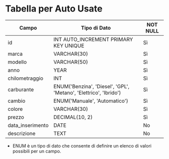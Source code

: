 # Tabella per Auto Usate


| Campo             | Tipo di Dato                                                                 | NOT NULL |
|-------------------|------------------------------------------------------------------------------|----------|
| id                | INT AUTO_INCREMENT PRIMARY KEY UNIQUE                                              | Sì       |
| marca             | VARCHAR(30)                                                                  | Sì       |
| modello           | VARCHAR(50)                                                                  | Sì       |
| anno              | YEAR                                                                         | Sì       |
| chilometraggio    | INT                                                                          | Sì       |
| carburante        | ENUM('Benzina', 'Diesel', 'GPL', 'Metano', 'Elettrico', 'Ibrido')            | Sì       |
| cambio            | ENUM('Manuale', 'Automatico')                                                | Sì       |
| colore            | VARCHAR(30)                                                                  | Sì       |
| prezzo            | DECIMAL(10, 2)                                                               | Sì       |
| data_inserimento  | DATE                                                                         | No       |
| descrizione       | TEXT                                                                         | No       |



- ENUM è un tipo di dato che consente di definire un elenco di valori possibili per un campo.
